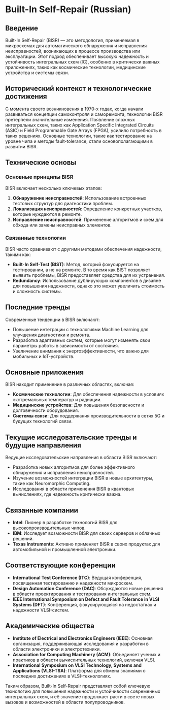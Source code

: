 # Built-In Self-Repair (Russian)

## Введение

Built-In Self-Repair (BISR) — это методология, применяемая в микросхемах для автоматического обнаружения и исправления неисправностей, возникающих в процессе производства или эксплуатации. Этот подход обеспечивает высокую надежность и устойчивость интегральных схем (IC), особенно в критически важных приложениях, таких как космические технологии, медицинские устройства и системы связи.

## Исторический контекст и технологические достижения

С момента своего возникновения в 1970-х годах, когда начали развиваться концепции самоконтроля и саморемонта, технологии BISR претерпели значительные изменения. Появление сложных интегральных схем, таких как Application Specific Integrated Circuits (ASIC) и Field Programmable Gate Arrays (FPGA), усилило потребность в таких решениях. Основные технологии, такие как тестирование на уровне чипа и методы fault-tolerance, стали основополагающими в развитии BISR.

## Технические основы

### Основные принципы BISR

BISR включает несколько ключевых этапов:
1. **Обнаружение неисправностей**: Использование встроенных тестовых структур для диагностики проблем.
2. **Локализация неисправностей**: Определение конкретных участков, которые нуждаются в ремонте.
3. **Исправление неисправностей**: Применение алгоритмов и схем для обхода или замены неисправных элементов.

### Связанные технологии

BISR часто сравнивают с другими методами обеспечения надежности, такими как:

- **Built-In Self-Test (BIST)**: Метод, который фокусируется на тестировании, а не на ремонте. В то время как BIST позволяет выявить проблемы, BISR предоставляет средства для их устранения.
- **Redundancy**: Использование дублирующих компонентов в дизайне для повышения надежности, однако это может увеличить стоимость и сложность системы.

## Последние тренды

Современные тенденции в BISR включают:
- Повышение интеграции с технологиями Machine Learning для улучшения диагностики и ремонта.
- Разработка адаптивных систем, которые могут изменять свои параметры работы в зависимости от состояния.
- Увеличение внимания к энергоэффективности, что важно для мобильных и IoT-устройств.

## Основные приложения

BISR находит применение в различных областях, включая:
- **Космические технологии**: Для обеспечения надежности в условиях экстремальных температур и радиации.
- **Медицинские устройства**: Для повышения безопасности и долговечности оборудования.
- **Системы связи**: Для поддержания производительности в сетях 5G и будущих технологий связи.

## Текущие исследовательские тренды и будущие направления

Ведущие исследовательские направления в области BISR включают:
- Разработка новых алгоритмов для более эффективного обнаружения и исправления неисправностей.
- Изучение возможностей интеграции BISR в новые архитектуры, такие как Neuromorphic Computing.
- Исследования в области применения BISR в квантовых вычислениях, где надежность критически важна.

## Связанные компании

- **Intel**: Пионер в разработке технологий BISR для высокопроизводительных чипов.
- **IBM**: Исследует возможности BISR для своих серверов и облачных решений.
- **Texas Instruments**: Активно применяет BISR в своих продуктах для автомобильной и промышленной электроники.

## Соответствующие конференции

- **International Test Conference (ITC)**: Ведущая конференция, посвященная тестированию и надежности микросхем.
- **Design Automation Conference (DAC)**: Обсуждаются новые решения в области проектирования и тестирования интегральных схем.
- **IEEE International Symposium on Defect and Fault Tolerance in VLSI Systems (DFT)**: Конференция, фокусирующаяся на недостатках и надежности VLSI-систем.

## Академические общества

- **Institute of Electrical and Electronics Engineers (IEEE)**: Основная организация, поддерживающая исследования и разработки в области электроники и электротехники.
- **Association for Computing Machinery (ACM)**: Объединяет ученых и практиков в области вычислительных технологий, включая VLSI.
- **International Symposium on VLSI Technology, Systems and Applications (VLSI-TSA)**: Платформа для обмена знаниями о последних достижениях в VLSI-технологиях.

Таким образом, Built-In Self-Repair представляет собой ключевую технологию для повышения надежности и устойчивости современных интегральных схем, и её значение продолжает расти в свете новых вызовов и возможностей в области полупроводников.